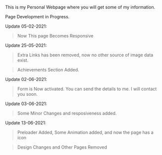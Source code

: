This is my Personal Webpage where you will get some of my information.

Page Development in Progress.

Update 05-02-2021:

>Now This page Becomes Responsive 
    
Update 25-05-2021:

>Extra Links has been removed, now no other source of image data exist.
    
>Achievements Section Added.
    
Update 02-06-2021:

>Form is Now activated. You can send the details to me. I will contact you soon.
    
Update 03-06-2021:

>Some Minor Changes and resposiveness added.

Update 13-06-2021:

>Preloader Added, Some Animation added, and now the page has a icon

>Design Changes and Other Pages Removed
